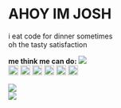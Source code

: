 # AHOY IM JOSH
i eat code for dinner sometimes  
oh the tasty satisfaction 

**me think me can do:**
![](https://simpleicons.org/icons/instagram.svg)  
<img height="20" src="https://simpleicons.org/icons/instagram.svg">
<img height="20" src="https://simpleicons.org/icons/instagram.svg">
<img height="20" src="https://simpleicons.org/icons/instagram.svg">
<img height="20" src="https://simpleicons.org/icons/instagram.svg">
<img height="20" src="https://simpleicons.org/icons/instagram.svg">
<img height="20" src="https://simpleicons.org/icons/instagram.svg">

![](https://github-readme-stats.vercel.app/api/top-langs/?username=joshimello&layout=compact&theme=dark&hide_border=true)  
![](https://github-readme-stats.vercel.app/api?username=joshimello&show_icons=true&hide_border=true&theme=dark)
